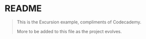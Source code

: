 # README
> This is the Excursion example, compliments of Codecademy. 
> 
> More to be added to this file as the project evolves. 
